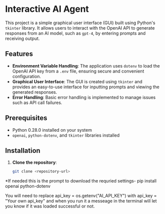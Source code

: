 # Interactive AI Agent

This project is a simple graphical user interface (GUI) built using Python's `tkinter` library. It allows users to interact with the OpenAI API to generate responses from an AI model, such as `gpt-4`, by entering prompts and receiving output.

## Features

- **Environment Variable Handling**: The application uses `dotenv` to load the OpenAI API key from a `.env` file, ensuring secure and convenient configuration.
- **Graphical User Interface**: The GUI is created using `tkinter` and provides an easy-to-use interface for inputting prompts and viewing the generated responses.
- **Error Handling**: Basic error handling is implemented to manage issues such as API call failures.

## Prerequisites

- Python 0.28.0 installed on your system
- `openai`, `python-dotenv`, and `tkinter` libraries installed

## Installation

1. **Clone the repository**:
   ```bash
   git clone <repository-url>
*If needed this is the prompt to download the requried settings- pip install openai python-dotenv

You will need to replace api_key = os.getenv("AI_API_KEY") with api_key = "Your own api_key" and when you run it a messeage in the terminal will let you know if it was loaded successful or not.
